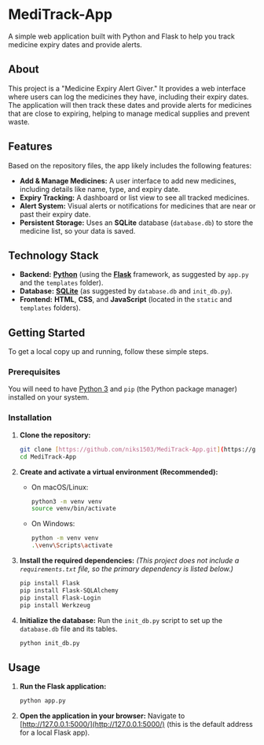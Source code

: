 # MediTrack-App

A simple web application built with Python and Flask to help you track medicine expiry dates and provide alerts.

## About

This project is a "Medicine Expiry Alert Giver." It provides a web interface where users can log the medicines they have, including their expiry dates. The application will then track these dates and provide alerts for medicines that are close to expiring, helping to manage medical supplies and prevent waste.

## Features

Based on the repository files, the app likely includes the following features:

* **Add & Manage Medicines:** A user interface to add new medicines, including details like name, type, and expiry date.
* **Expiry Tracking:** A dashboard or list view to see all tracked medicines.
* **Alert System:** Visual alerts or notifications for medicines that are near or past their expiry date.
* **Persistent Storage:** Uses an **SQLite** database (`database.db`) to store the medicine list, so your data is saved.

## Technology Stack

* **Backend:** [**Python**](https://www.python.org/) (using the [**Flask**](https://flask.palletsprojects.com/) framework, as suggested by `app.py` and the `templates` folder).
* **Database:** [**SQLite**](https://www.sqlite.org/index.html) (as suggested by `database.db` and `init_db.py`).
* **Frontend:** **HTML**, **CSS**, and **JavaScript** (located in the `static` and `templates` folders).

##  Getting Started

To get a local copy up and running, follow these simple steps.

### Prerequisites

You will need to have [Python 3](https://www.python.org/downloads/) and `pip` (the Python package manager) installed on your system.

### Installation

1.  **Clone the repository:**
    ```bash
    git clone [https://github.com/niks1503/MediTrack-App.git](https://github.com/niks1503/MediTrack-App.git)
    cd MediTrack-App
    ```

2.  **Create and activate a virtual environment (Recommended):**
    * On macOS/Linux:
        ```bash
        python3 -m venv venv
        source venv/bin/activate
        ```
    * On Windows:
        ```bash
        python -m venv venv
        .\venv\Scripts\activate
        ```

3.  **Install the required dependencies:**
    *(This project does not include a `requirements.txt` file, so the primary dependency is listed below.)*
    ```bash
    pip install Flask
    pip install Flask-SQLAlchemy
    pip install Flask-Login
    pip install Werkzeug
    ```

4.  **Initialize the database:**
    Run the `init_db.py` script to set up the `database.db` file and its tables.
    ```bash
    python init_db.py
    ```

## Usage

1.  **Run the Flask application:**
    ```bash
    python app.py
    ```

2.  **Open the application in your browser:**
    Navigate to [http://127.0.0.1:5000/](http://127.0.0.1:5000/) (this is the default address for a local Flask app).

